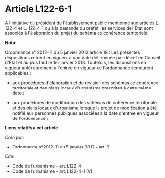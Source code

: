 # Article L122-6-1

A l'initiative du président de l'établissement public mentionné aux articles L. 122-4 et L. 122-4-1 ou à la demande du
préfet, les services de l'Etat sont associés à l'élaboration du projet du schéma de cohérence territoriale.

**Nota:**

Ordonnance n° 2012-11 du 5 janvier 2012 article 19 : Les présentes dispositions entrent en vigueur à une date déterminée par
décret en Conseil d'Etat et au plus tard le 1er janvier 2013. Toutefois, les dispositions en vigueur antérieurement à
l'entrée en vigueur de l'ordonnance demeurent applicables :

- aux procédures d'élaboration et de révision des schémas de cohérence territoriale et des plans locaux d'urbanisme
prescrites à cette même date ;

- aux procédures de modification des schémas de cohérence territoriale et des plans locaux d'urbanisme lorsque le projet de
modification a été notifié aux personnes publiques associées à la date d'entrée en vigueur de l'ordonnance ;

**Liens relatifs à cet article**

_Créé par_:

  - Ordonnance n°2012-11 du 5 janvier 2012 - art. 2

_Cite_:

  - Code de l'urbanisme - art. L122-4
  - Code de l'urbanisme - art. L122-4-1 (V)
